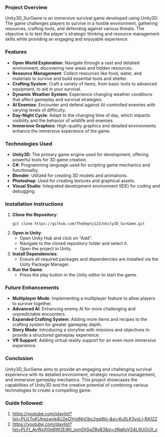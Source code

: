 
### Project Overview
Unity3D_SurGame is an immersive survival game developed using Unity3D. The game challenges players to survive in a hostile environment, gathering resources, crafting tools, and defending against various threats. The objective is to test the player's strategic thinking and resource management skills while providing an engaging and enjoyable experience.

### Features
- **Open World Exploration**: Navigate through a vast and detailed environment, discovering new areas and hidden resources.
- **Resource Management**: Collect resources like food, water, and materials to survive and build essential tools and shelter.
- **Crafting System**: Craft a variety of items, from basic tools to advanced equipment, to aid in your survival.
- **Dynamic Weather System**: Experience changing weather conditions that affect gameplay and survival strategies.
- **AI Enemies**: Encounter and defend against AI-controlled enemies with varying levels of difficulty.
- **Day-Night Cycle**: Adapt to the changing time of day, which impacts visibility and the behavior of wildlife and enemies.
- **Immersive Graphics**: High-quality graphics and detailed environments enhance the immersive experience of the game.

### Technologies Used
- **Unity3D**: The primary game engine used for development, offering powerful tools for 3D game creation.
- **C#**: Programming language used for scripting game mechanics and functionality.
- **Blender**: Utilized for creating 3D models and animations.
- **Photoshop**: Used for creating textures and graphical assets.
- **Visual Studio**: Integrated development environment (IDE) for coding and debugging.

### Installation Instructions
1. **Clone the Repository**: 
   ```
   git clone https://github.com/TheEmpty123/Unity3D_SurGame.git
   ```
2. **Open in Unity**: 
   - Open Unity Hub and click on "Add".
   - Navigate to the cloned repository folder and select it.
   - Open the project in Unity.
3. **Install Dependencies**: 
   - Ensure all required packages and dependencies are installed via the Unity Package Manager.
4. **Run the Game**: 
   - Press the play button in the Unity editor to start the game.

### Future Enhancements
- **Multiplayer Mode**: Implementing a multiplayer feature to allow players to survive together.
- **Advanced AI**: Enhancing enemy AI for more challenging and unpredictable encounters.
- **Expanded Crafting System**: Adding more items and recipes to the crafting system for greater gameplay depth.
- **Story Mode**: Introducing a storyline with missions and objectives to provide a structured gameplay experience.
- **VR Support**: Adding virtual reality support for an even more immersive experience.

### Conclusion
Unity3D_SurGame aims to provide an engaging and challenging survival experience with its detailed environment, strategic resource management, and immersive gameplay mechanics. This project showcases the capabilities of Unity3D and the creative potential of combining various technologies to create a compelling game.


### Guide followed:
1. https://youtube.com/playlist?list=PLtLToKUhgzwnk4U2eQYridNnObc2gqWo-&si=6u5LK3yxLl-RA1ZZ
2. https://youtube.com/playlist?list=PLFt_AvWsXl0eBW2EiBtl_sxmDtSgZBxB3&si=zNa6oVS4L9UOUX_y
